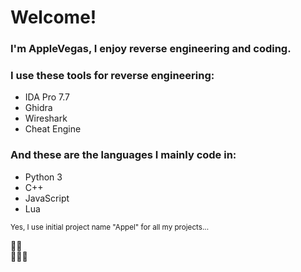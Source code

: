 # Welcome!
### I'm AppleVegas, I enjoy reverse engineering and coding.

### I use these tools for reverse engineering:
- IDA Pro 7.7
- Ghidra
- Wireshark
- Cheat Engine

### And these are the languages I mainly code in:
- Python 3
- C++
- JavaScript
- Lua  

<sub>Yes, I use initial project name "Appel" for all my projects...</sub>

🤸‍♂️  
🦽🏌️‍♂️

